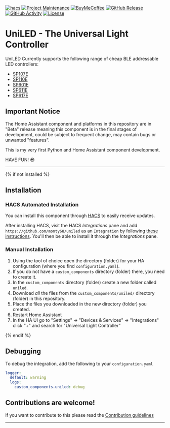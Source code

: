 [![hacs][hacsbadge]][hacs]
[![Project Maintenance][maintenance-shield]][user_profile]
[![BuyMeCoffee][buymecoffeebadge]][buymecoffee]
[![GitHub Release][releases-shield]][releases]
[![GitHub Activity][commits-shield]][commits]
[![License][license-shield]][license]

# UniLED - The Universal Light Controller


UniLED Currently supports the following range of cheap BLE addressable LED controllers:

- [SP107E][SP107E] 
- [SP110E][SP110E]
- [SP601E][SP601E] 
- [SP611E][SP61xE]
- [SP617E][SP61xE]

## Important Notice

The Home Assistant component and platforms in this repository are in "Beta" release meaning this component is in the final stages of development, could be subject to frequent change, may contain bugs or unwanted "features".

This is my very first Python and Home Assistant component development.

HAVE FUN! 😎

---


{% if not installed %}
## Installation

### HACS Automated Installation

You can install this component through [HACS](https://hacs.xyz/) to easily receive updates.

After installing HACS, visit the HACS _Integrations_ pane and add `https://github.com/monty68/uniled` as an `Integration` by following [these instructions](https://hacs.xyz/docs/faq/custom_repositories/). You'll then be able to install it through the _Integrations_ pane.

### Manual Installation

1. Using the tool of choice open the directory (folder) for your HA configuration (where you find `configuration.yaml`).
2. If you do not have a `custom_components` directory (folder) there, you need to create it.
3. In the `custom_components` directory (folder) create a new folder called `uniled`.
4. Download _all_ the files from the `custom_components/uniled/` directory (folder) in this repository.
5. Place the files you downloaded in the new directory (folder) you created.
6. Restart Home Assistant
7. In the HA UI go to "Settings" -> "Devices & Services" -> "Integrations" click "+" and search for "Universal Light Controller"

{% endif %}

## Debugging

To debug the integration, add the following to your `configuration.yaml`

```yaml
logger:
  default: warning
  logs:
    custom_components.uniled: debug
```

## Contributions are welcome!

If you want to contribute to this please read the [Contribution guidelines](CONTRIBUTING.md)


<!---->

***
[ha-logo]: https://raw.githubusercontent.com/monty68/uniled/main/docs/img/ha-logo-32x32.png
[SP107E]: https://github.com/monty68/uniled/blob/main/docs/sp107e.md
[SP110E]: https://github.com/monty68/uniled/blob/main/docs/sp110e.md
[SP601E]: https://github.com/monty68/uniled/blob/main/docs/sp601e.md
[SP61xE]: https://github.com/monty68/uniled/blob/main/docs/sp61Xe.md
[uniled]: https://github.com/monty68/uniled
[user_profile]: https://github.com/monty68
[buymecoffee]: https://www.buymeacoffee.com/monty68
[buymecoffeebadge]: https://img.shields.io/badge/buy%20me%20a%20coffee-donate-yellow.svg?style=for-the-badge
[maintenance-shield]: https://img.shields.io/badge/maintainer-Monty-blue.svg?style=for-the-badge
[hacs]: https://hacs.xyz
[hacsbadge]: https://img.shields.io/badge/HACS-Custom-orange.svg?style=for-the-badge
[releases-shield]: https://img.shields.io/github/v/release/monty68/uniled?display_name=release&include_prereleases&style=for-the-badge
[releases]: https://github.com/monty68/uniled/releases
[commits-shield]: https://img.shields.io/github/last-commit/monty68/uniled?style=for-the-badge
[commits]: https://github.com/monty68/uniled/commits/main
[license]: https://github.com/monty68/uniled/blob/main/LICENSE
[license-shield]: https://img.shields.io/github/license/monty68/uniled.svg?style=for-the-badge

